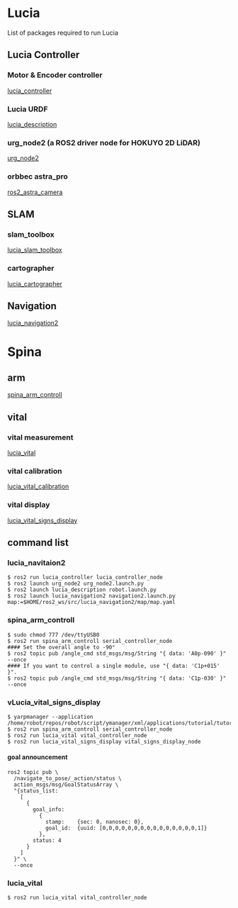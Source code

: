 # Lucia
List of packages required to run Lucia
## Lucia Controller
### Motor & Encoder controller
[lucia_controller](https://github.com/iHaruruki/lucia_controller.git)
### Lucia URDF
[lucia_description](https://github.com/iHaruruki/lucia_description.git)
### urg_node2 (a ROS2 driver node for HOKUYO 2D LiDAR)
[urg_node2](https://github.com/Hokuyo-aut/urg_node2.git)
### orbbec astra_pro
[ros2_astra_camera](https://github.com/orbbec/ros2_astra_camera.git)
## SLAM
### slam_toolbox
[lucia_slam_toolbox](https://github.com/iHaruruki/lucia_slam_toolbox.git)
### cartographer
[lucia_cartographer](https://github.com/iHaruruki/lucia_cartographer.git)
## Navigation
[lucia_navigation2](https://github.com/iHaruruki/lucia_navigation2.git)
# Spina
## arm
[spina_arm_controll](https://github.com/iHaruruki/spina_arm_controll.git)
## vital
### vital measurement
[lucia_vital](https://github.com/iHaruruki/lucia_vital.git)
### vital calibration
[lucia_vital_calibration](https://github.com/iHaruruki/lucia_vital_calibration.git)
### vital display
[lucia_vital_signs_display](https://github.com/iHaruruki/lucia_vital_signs_display.git)

## command list
### lucia_navitaion2
```
$ ros2 run lucia_controller lucia_controller_node
$ ros2 launch urg_node2 urg_node2.launch.py
$ ros2 launch lucia_description robot.launch.py
$ ros2 launch lucia_navigation2 navigation2.launch.py map:=$HOME/ros2_ws/src/lucia_navigation2/map/map.yaml 
```

### spina_arm_controll
```shell
$ sudo chmod 777 /dev/ttyUSB0
$ ros2 run spina_arm_controll serial_controller_node
#### Set the overall angle to -90°
$ ros2 topic pub /angle_cmd std_msgs/msg/String "{ data: 'A0p-090' }" --once
#### If you want to control a single module, use "{ data: 'C1p+015' }".
$ ros2 topic pub /angle_cmd std_msgs/msg/String "{ data: 'C1p-030' }" --once
```
### vLucia_vital_signs_display
```
$ yarpmanager --application /home/robot/repos/robot/script/ymanager/xml/applications/tutorial/tutorial_audio_3.xml
$ ros2 run spina_arm_controll serial_controller_node
$ ros2 run lucia_vital vital_controller_node
$ ros2 run lucia_vital_signs_display vital_signs_display_node
```
#### goal announcement
```
ros2 topic pub \
  /navigate_to_pose/_action/status \
  action_msgs/msg/GoalStatusArray \
  "{status_list:
    [
      {
        goal_info:
          {
            stamp:    {sec: 0, nanosec: 0},
            goal_id:  {uuid: [0,0,0,0,0,0,0,0,0,0,0,0,0,0,0,1]}
          },
        status: 4
      }
    ]
  }" \
  --once
```
### lucia_vital
```
$ ros2 run lucia_vital vital_controller_node
```
